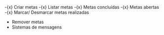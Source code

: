 -{x} Criar metas
-{x} Listar metas
    -{x} Metas concluídas
    -{x} Metas abertas
-{x} Marcar/ Desmarcar metas realizadas
- Remover metas
- Sistemas de mensagens